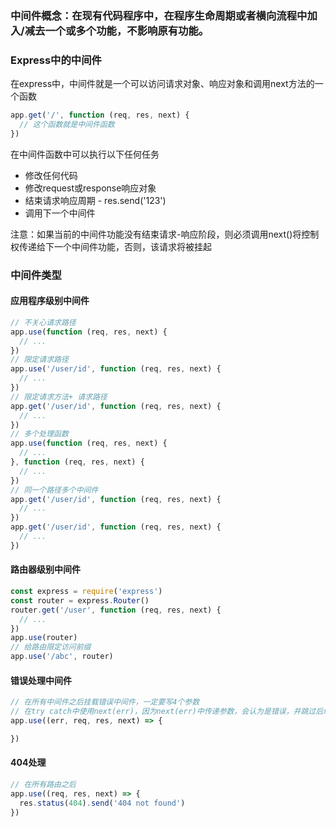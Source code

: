 ### 中间件概念：在现有代码程序中，在程序生命周期或者横向流程中加入/减去一个或多个功能，不影响原有功能。

### Express中的中间件
在express中，中间件就是一个可以访问请求对象、响应对象和调用next方法的一个函数
```js
app.get('/', function (req, res, next) {
  // 这个函数就是中间件函数
})
```

在中间件函数中可以执行以下任何任务
- 修改任何代码
- 修改request或response响应对象
- 结束请求响应周期 - res.send('123')
- 调用下一个中间件

注意：如果当前的中间件功能没有结束请求-响应阶段，则必须调用next()将控制权传递给下一个中间件功能，否则，该请求将被挂起

### 中间件类型
#### 应用程序级别中间件
```js
// 不关心请求路径
app.use(function (req, res, next) {
  // ...
})
// 限定请求路径
app.use('/user/id', function (req, res, next) {
  // ...
})
// 限定请求方法+ 请求路径
app.get('/user/id', function (req, res, next) {
  // ...
})
// 多个处理函数
app.use(function (req, res, next) {
  // ...
}, function (req, res, next) {
  // ...
})
// 同一个路径多个中间件
app.get('/user/id', function (req, res, next) {
  // ...
})
app.get('/user/id', function (req, res, next) {
  // ...
})
```

#### 路由器级别中间件
```js
const express = require('express')
const router = express.Router()
router.get('/user', function (req, res, next) {
  // ...
})
app.use(router)
// 给路由限定访问前缀
app.use('/abc', router)
```

#### 错误处理中间件
```js
// 在所有中间件之后挂载错误中间件，一定要写4个参数
// 在try catch中使用next(err)，因为next(err)中传递参数，会认为是错误，并跳过后续所有非错误处理中间件
app.use((err, req, res, next) => {

})
```

#### 404处理
```js
// 在所有路由之后
app.use((req, res, next) => {
  res.status(404).send('404 not found')
})
```